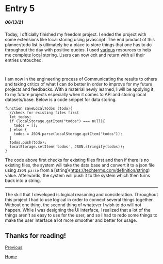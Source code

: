# Entry 5
##### 06/13/21

Today, I officially finished my freedom project. I ended the project with some extensions like local storing using javascript. The end product of this planner/todo list is ultimately be a place to store things that one has to do throughout the day with positive quotes. I used [various](https://developer.mozilla.org/en-US/docs/Learn/JavaScript/Client-side_web_APIs/Client-side_storage) resources to help me complete [local](https://www.w3schools.com/html/html5_webstorage.asp) storing. Users can now exit and return with all their entries untouched.

<br>

I am now in the engineering process of Communicating the results to others and taking critics of what I can do better in order to improve for my future projects and feedbacks. With a material newly learned, I will be applying it to my future projects especially when it comes to API and storing local datasets/base. Below is a code snippet for data storing. <br>

```
function saveLocalTodos (todo){
  //check for existing files first
  let todos;
  if (localStorage.getItem("todos") === null){
    todos = [];
  } else {
    todos = JSON.parse(localStorage.getItem("todos"));
  }
  todos.push(todo);
  localStorage.setItem('todos', JSON.stringify(todos));
}
````
The code above first checks for existing files first and then if there is no existing files, the system will take the data base and convert it to a json file using `JSON.parse` from a [string}(https://techterms.com/definition/string) value. Afterwards, the system will push it to the system which then turns back into a string.

<hr>

The skill that I developed is logical reasoning and consideration. Throughout this project I had to use logical in order to connect several things together. Without one thing, the second thing of whatever I wish to do will not happen. While I was designing the UI interface, I realized that a lot of the things aren't as easy to use for the user, and so I had to redo some things to make the user interface a lot more smoother and better for usage.

## Thanks for reading!

[Previous](entry04.md)

[Home](../README.md)